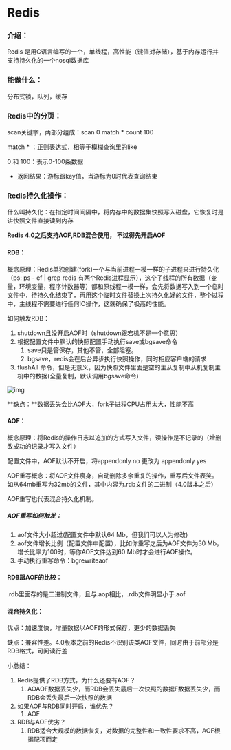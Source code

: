 # Redis

### 介绍：

Redis 是用C语言编写的一个，单线程，高性能（键值对存储），基于内存运行并支持持久化的一个nosql数据库

### 能做什么：

分布式锁，队列，缓存

### Redis中的分页：

scan关键字，两部分组成：scan 0 match * count 100 

match * ：正则表达式，相等于模糊查询里的like

0 和 100：表示0-100条数据

- 返回结果：游标跟key值，当游标为0时代表查询结束

### Redis持久化操作：

什么叫持久化：在指定时间间隔中，将内存中的数据集快照写入磁盘，它恢复时是讲快照文件直接读到内存

**Redis 4.0之后支持AOF,RDB混合使用， 不过得先开启AOF**

#### RDB：

概念原理：Redis单独创建(fork)一个与当前进程一模一样的子进程来进行持久化（ps: ps - ef | grep redis 有两个Redis进程显示），这个子线程的所有数据（变量，环境变量，程序计数器等）都和原线程一模一样，会先将数据写入到一个临时文件中，待持久化结束了，再用这个临时文件替换上次持久化好的文件，整个过程中，主线程不需要进行任何IO操作，这就确保了极高的性能。

如何触发RDB：

1. shutdown且没开启AOF时（shutdown跟宕机不是一个意思）
2. 根据配置文件中默认的快照配置手动执行save或bgsave命令
   1. save只是管保存，其他不管，全部阻塞。
   2. bgsave，redis会在后台异步执行快照操作，同时相应客户端的请求
3. flushAll 命令，但是无意义，因为快照文件里面是空的主从复制中从机复制主机中的数据(全量复制，默认调用bgsave命令)

![img](https://uploader.shimo.im/f/VdV6DDTt9s0fUKtQ.png!thumbnail)

**缺点：**数据丢失会比AOF大，fork子进程CPU占用太大，性能不高

#### AOF：

概念原理：将Redis的操作日志以追加的方式写入文件，读操作是不记录的（增删改成功的记录才写入文件）

配置文件中，AOF默认不开启，将appendonly no 更改为 appendonly yes

AOF重写概念：将AOF文件瘦身，自动删除多余重复的操作，重写后文件表笑。如从64mb重写为32mb的文件，其中内容为.rdb文件的二进制（4.0版本之后）

AOF重写也代表混合持久化机制。

##### AOF重写如何触发：

1. aof文件大小超过(配置文件中默认64 Mb，但我们可以人为修改)
2. aof文件增长比例（配置文件中配置），比如你重写之后为AOF文件为30 Mb，增长比率为100时，等你AOF文件达到60 Mb时才会进行AOF操作。
3. 手动执行重写命令：bgrewriteaof

#### RDB跟AOF的比较：

.rdb里面存的是二进制文件，且与.aop相比，.rdb文件明显小于.aof

#### 混合持久化：

优点：加速度快，增量数据以AOF的形式保存，更少的数据丢失

缺点：兼容性差。4.0版本之前的Redis不识别该类AOF文件，同时由于前部分是RDB格式，可阅读行差

小总结：

1. Redis提供了RDB方式，为什么还要有AOF？
   1. AOAOF数据丢失少，而RDB会丢失最后一次快照的数据F数据丢失少，而RDB会丢失最后一次快照的数据
2. 如果AOF与RDB同时开启，谁优先？
   1. AOF
3. RDB与AOF优劣？
   1.  RDB适合大规模的数据恢复，对数据的完整性和一致性要求不高，AOF根据配项而定









